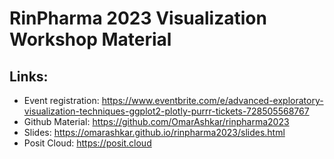 # RinPharma 2023 Visualization Workshop Material


## Links: 
- Event registration: https://www.eventbrite.com/e/advanced-exploratory-visualization-techniques-ggplot2-plotly-purrr-tickets-728505568767
- Github Material: https://github.com/OmarAshkar/rinpharma2023
- Slides: https://omarashkar.github.io/rinpharma2023/slides.html
- Posit Cloud: https://posit.cloud

